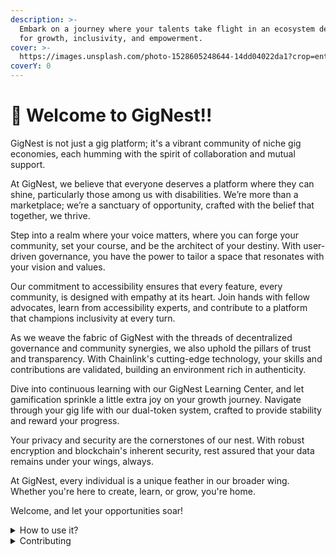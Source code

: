 ```yaml
---
description: >-
  Embark on a journey where your talents take flight in an ecosystem designed
  for growth, inclusivity, and empowerment.
cover: >-
  https://images.unsplash.com/photo-1528605248644-14dd04022da1?crop=entropy&cs=tinysrgb&fm=jpg&ixid=MnwxOTcwMjR8MHwxfHNlYXJjaHwxMHx8dGVhbSUyMG9mJTIwcGVvcGxlfGVufDB8fHx8MTY2MDMxNzQzNg&ixlib=rb-1.2.1&q=80
coverY: 0
---
```


# 👋 Welcome to GigNest!!

GigNest is not just a gig platform; it's a vibrant community of niche gig economies, each humming with the spirit of collaboration and mutual support.

At GigNest, we believe that everyone deserves a platform where they can shine, particularly those among us with disabilities. We’re more than a marketplace; we’re a sanctuary of opportunity, crafted with the belief that together, we thrive.

Step into a realm where your voice matters, where you can forge your community, set your course, and be the architect of your destiny. With user-driven governance, you have the power to tailor a space that resonates with your vision and values.

Our commitment to accessibility ensures that every feature, every community, is designed with empathy at its heart. Join hands with fellow advocates, learn from accessibility experts, and contribute to a platform that champions inclusivity at every turn.

As we weave the fabric of GigNest with the threads of decentralized governance and community synergies, we also uphold the pillars of trust and transparency. With Chainlink's cutting-edge technology, your skills and contributions are validated, building an environment rich in authenticity.

Dive into continuous learning with our GigNest Learning Center, and let gamification sprinkle a little extra joy on your growth journey. Navigate through your gig life with our dual-token system, crafted to provide stability and reward your progress.

Your privacy and security are the cornerstones of our nest. With robust encryption and blockchain's inherent security, rest assured that your data remains under your wings, always.

At GigNest, every individual is a unique feather in our broader wing. Whether you're here to create, learn, or grow, you're home.

Welcome, and let your opportunities soar!



<details>

<summary>How to use it?</summary>

This space is designed to be read linearly, so start with our Vision, Mission & Focus and work down from there! We recommend reading everything through in one sitting and then revisiting and re-reading if you need to.

</details>

<details>

<summary>Contributing</summary>

If you want to contribute changes, start a new change request and submit it for review. The People team will review it soon after.

</details>
